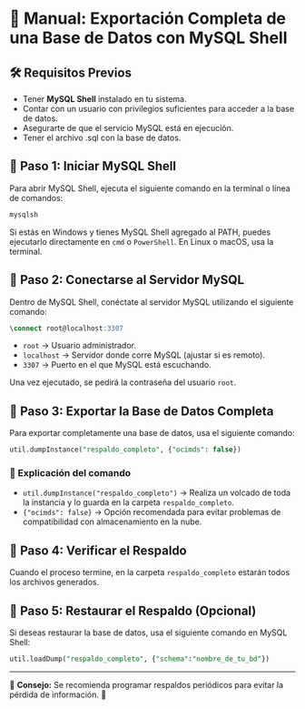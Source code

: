 # 📘 Manual: Exportación Completa de una Base de Datos con MySQL Shell

## 🛠 Requisitos Previos
- Tener **MySQL Shell** instalado en tu sistema.
- Contar con un usuario con privilegios suficientes para acceder a la base de datos.
- Asegurarte de que el servicio MySQL está en ejecución.
- Tener el archivo .sql con la base de datos.

## 🚀 Paso 1: Iniciar MySQL Shell
Para abrir MySQL Shell, ejecuta el siguiente comando en la terminal o línea de comandos:

```sh
mysqlsh
```

Si estás en Windows y tienes MySQL Shell agregado al PATH, puedes ejecutarlo directamente en `cmd` o `PowerShell`. En Linux o macOS, usa la terminal.

## 🚀 Paso 2: Conectarse al Servidor MySQL
Dentro de MySQL Shell, conéctate al servidor MySQL utilizando el siguiente comando:

```sql
\connect root@localhost:3307
```

- `root` → Usuario administrador.
- `localhost` → Servidor donde corre MySQL (ajustar si es remoto).
- `3307` → Puerto en el que MySQL está escuchando.

Una vez ejecutado, se pedirá la contraseña del usuario `root`.

## 🚀 Paso 3: Exportar la Base de Datos Completa
Para exportar completamente una base de datos, usa el siguiente comando:

```sql
util.dumpInstance("respaldo_completo", {"ocimds": false})
```

### 🔹 Explicación del comando
- `util.dumpInstance("respaldo_completo")` → Realiza un volcado de toda la instancia y lo guarda en la carpeta `respaldo_completo`.
- `{"ocimds": false}` → Opción recomendada para evitar problemas de compatibilidad con almacenamiento en la nube.

## 🚀 Paso 4: Verificar el Respaldo
Cuando el proceso termine, en la carpeta `respaldo_completo` estarán todos los archivos generados.

## 🚀 Paso 5: Restaurar el Respaldo (Opcional)
Si deseas restaurar la base de datos, usa el siguiente comando en MySQL Shell:

```sql
util.loadDump("respaldo_completo", {"schema":"nombre_de_tu_bd"})
```

---
📌 **Consejo:** Se recomienda programar respaldos periódicos para evitar la pérdida de información. 🚀

